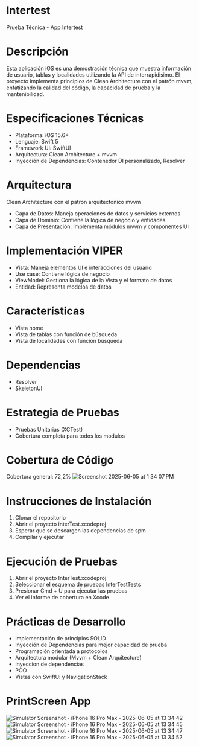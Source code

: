 # Intertest

Prueba Técnica - App Intertest

# Descripción
Esta aplicación iOS es una demostración técnica que muestra información de usuario, tablas y localidades utilizando la API de interrapidisimo.
El proyecto implementa principios de Clean Architecture con el patrón mvvm, enfatizando la calidad del código, la capacidad de prueba y la mantenibilidad.

# Especificaciones Técnicas

- Plataforma: iOS 15.6+
- Lenguaje: Swift 5
- Framework UI: SwiftUI
- Arquitectura: Clean Architecture + mvvm
- Inyección de Dependencias: Contenedor DI personalizado, Resolver

# Arquitectura

Clean Architecture con el patron arquitectonico mvvm

- Capa de Datos: Maneja operaciones de datos y servicios externos
- Capa de Dominio: Contiene la lógica de negocio y entidades
- Capa de Presentación: Implementa módulos mvvm y componentes UI

# Implementación VIPER

- Vista: Maneja elementos UI e interacciones del usuario
- Use case: Contiene lógica de negocio
- ViewModel: Gestiona la lógica de la Vista y el formato de datos
- Entidad: Representa modelos de datos

# Características

- Vista home
- Vista de tablas con función de búsqueda
- Vista de localidades con función búsqueda

# Dependencias

- Resolver
- SkeletonUI

# Estrategia de Pruebas

- Pruebas Unitarias (XCTest)
- Cobertura completa para todos los modulos 

# Cobertura de Código
  
  Cobertura general: 72,2%
  ![Screenshot 2025-06-05 at 1 34 07 PM](https://github.com/user-attachments/assets/2abeb7ef-26f2-45f2-b977-cca4b03b4961)


# Instrucciones de Instalación

1. Clonar el repositorio
2. Abrir el proyecto interTest.xcodeproj
3. Esperar que se descargen las dependencias de spm
4. Compilar y ejecutar

# Ejecución de Pruebas

1. Abrir el proyecto InterTest.xcodeproj
2. Seleccionar el esquema de pruebas InterTestTests
3. Presionar Cmd + U para ejecutar las pruebas
4. Ver el informe de cobertura en Xcode

# Prácticas de Desarrollo

- Implementación de principios SOLID
- Inyección de Dependencias para mejor capacidad de prueba
- Programación orientada a protocolos
- Arquitectura modular (Mvvm + Clean Arquitecture)
- Inyeccion de dependencias
- POO
- Vistas con SwiftUi y NavigationStack 

# PrintScreen App
![Simulator Screenshot - iPhone 16 Pro Max - 2025-06-05 at 13 34 42](https://github.com/user-attachments/assets/7a96f642-a439-4127-80c6-46ca0ac6eacf)
![Simulator Screenshot - iPhone 16 Pro Max - 2025-06-05 at 13 34 45](https://github.com/user-attachments/assets/fe428a12-6049-4179-bc32-39999709742e)
![Simulator Screenshot - iPhone 16 Pro Max - 2025-06-05 at 13 34 47](https://github.com/user-attachments/assets/348348f5-c302-4a8c-a14e-1c7d96be0fdf)
![Simulator Screenshot - iPhone 16 Pro Max - 2025-06-05 at 13 34 52](https://github.com/user-attachments/assets/8ddbae8c-e3ee-4900-81e0-0a855e6705be)


